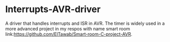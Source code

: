 # Interrupts-AVR-driver
A driver that handles interrupts and ISR in AVR.
The timer is widely used in a more advanced project in my respos with name smart room link:https://github.com/ElTawab/Smart-room-C-project-AVR.
